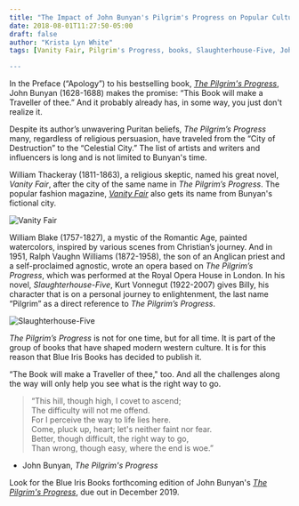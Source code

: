 ```yaml
---
title: "The Impact of John Bunyan's Pilgrim's Progress on Popular Culture"
date: 2018-08-01T11:27:50-05:00
draft: false
author: "Krista Lyn White"
tags: [Vanity Fair, Pilgrim's Progress, books, Slaughterhouse-Five, John Bunyan]

---
```


In the Preface (“Apology”) to his bestselling book, [_The Pilgrim's Progress_](/books/the-pilgrims-progress/), John Bunyan (1628-1688) makes the promise: “This Book will make a Traveller of thee.” And it probably already has, in some way, you just don't realize it.

Despite its author’s unwavering Puritan beliefs, _The Pilgrim’s Progress_ many, regardless of religious persuasion, have traveled from the “City of Destruction” to the “Celestial City.” The list of artists and writers and influencers is long and is not limited to Bunyan's time.

William Thackeray (1811-1863), a religious skeptic, named his great novel, _Vanity Fair_, after the city of the same name in _The Pilgrim’s Progress_. The popular fashion magazine, [_Vanity Fair_](https://www.vanityfair.com) also gets its name from Bunyan's fictional city.

![Vanity Fair](/img/VanityFair-mag-cover.jpg)

William Blake (1757-1827), a mystic of the Romantic Age, painted watercolors, inspired by various scenes from Christian’s journey. And in 1951, Ralph Vaughn Williams (1872-1958), the son of an Anglican priest and a self-proclaimed agnostic, wrote an opera based on _The Pilgrim’s Progress_, which was performed at the Royal Opera House in London. In his novel, _Slaughterhouse-Five_, Kurt Vonnegut (1922-2007) gives Billy, his character that is on a personal journey to enlightenment, the last name “Pilgrim” as a direct reference to _The Pilgrim’s Progress_.

![Slaughterhouse-Five](/img/Slaughterhousefive.jpg)

_The Pilgrim’s Progress_ is not for one time, but for all time. It is part of the group of books that have shaped modern western culture. It is for this reason that Blue Iris Books has decided to publish it.

“The Book will make a Traveller of thee," too. And all the challenges along the way will only help you see what is the right way to go.

>“This hill, though high, I covet to ascend;<br>
The difficulty will not me offend.<br>
For I perceive the way to life lies here.<br>
Come, pluck up, heart; let's neither faint nor fear.<br>
Better, though difficult, the right way to go,<br>
Than wrong, though easy, where the end is woe.”<br>
- John Bunyan, _The Pilgrim's Progress_

Look for the Blue Iris Books forthcoming edition of John Bunyan's [_The Pilgrim's Progress_](/books/the-pilgrims-progress/), due out in December 2019.
